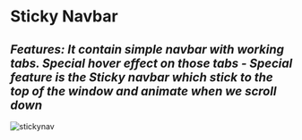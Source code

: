 # Sticky Navbar

_*Features: It contain simple navbar with working tabs. Special hover effect on those tabs
        - Special feature is the Sticky navbar which stick to the top of the window and animate when we scroll down*_
---------------------------
![stickynav](https://user-images.githubusercontent.com/114183358/221164454-fc9ad677-eccf-425d-a829-fbf9fab18606.png)
